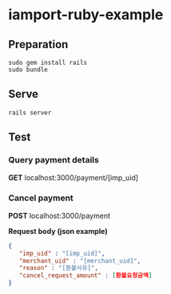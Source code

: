 # iamport-ruby-example

## Preparation

```shell
sudo gem install rails
sudo bundle
```

## Serve

```shell
rails server
```

## Test

### Query payment details

**GET** localhost:3000/payment/[imp_uid]

### Cancel payment

**POST** localhost:3000/payment

**Request body (json example)**

```json
{
   "imp_uid" : "[imp_uid]",
   "merchant_uid" : "[merchant_uid]",
   "reason" : "[환불사유]",
   "cancel_request_amount" : [환불요청금액]
}

```

